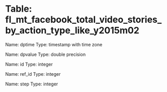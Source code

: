 Table: fl_mt_facebook_total_video_stories_by_action_type_like_y2015m02
======================================================================

Name: dptime
Type: timestamp with time zone

Name: dpvalue
Type: double precision

Name: id
Type: integer

Name: ref_id
Type: integer

Name: step
Type: integer

